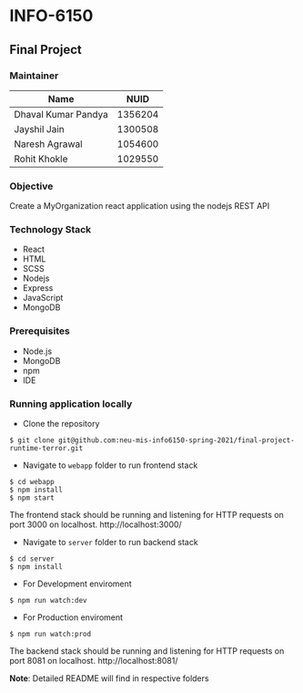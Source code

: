 # INFO-6150

## Final Project

### Maintainer 

<table>
    <thead>
      <tr>
        <th>Name</th>
        <th>NUID</th>
      </tr>
    </thead>
    <tbody>
        <tr>
            <td>Dhaval Kumar Pandya</td>
            <td>1356204</td>
        </tr>
        <tr>
            <td>Jayshil Jain</td>
            <td>1300508</td>
        </tr>
         <tr>
            <td>Naresh Agrawal</td>
            <td>1054600 </td>
        </tr>
         <tr>
            <td>Rohit Khokle</td>
            <td>1029550</td>
        </tr>
    </tbody>
</table>

### Objective
Create a MyOrganization react application using the nodejs REST API

### Technology Stack
* React
* HTML
* SCSS
* Nodejs
* Express
* JavaScript
* MongoDB

### Prerequisites
* Node.js
* MongoDB
* npm
* IDE 

### Running application locally
* Clone the repository
```
$ git clone git@github.com:neu-mis-info6150-spring-2021/final-project-runtime-terror.git
```

* Navigate to `webapp` folder to run frontend stack
```
$ cd webapp
$ npm install
$ npm start
```
The frontend stack should be running and listening for HTTP requests on port 3000 on localhost.
http://localhost:3000/

* Navigate to `server` folder to run backend stack
```
$ cd server
$ npm install
```
* For Development enviroment 
```
$ npm run watch:dev
```
* For Production enviroment 
```
$ npm run watch:prod
```
The backend stack should be running and listening for HTTP requests on port 8081 on localhost.
http://localhost:8081/

<b>Note</b>: Detailed README will find in respective folders